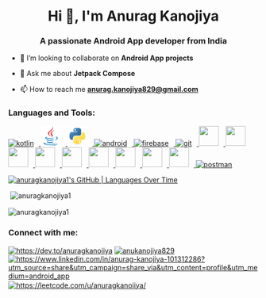 <h1 align="center">Hi 👋, I'm Anurag Kanojiya</h1>
<h3 align="center">A passionate Android App developer from India</h3>

- 👯 I’m looking to collaborate on **Android App projects**

- 💬 Ask me about **Jetpack Compose**

- 📫 How to reach me **anurag.kanojiya829@gmail.com**

<h3 align="left">Languages and Tools:</h3>
<p align="left">
  <a href="https://developer.android.com" target="_blank" rel="noreferrer">
    <img src="https://www.vectorlogo.zone/logos/kotlinlang/kotlinlang-icon.svg" alt="kotlin" width="40" height="40" style="margin-right:10px;"/>
    <img src="https://raw.githubusercontent.com/devicons/devicon/master/icons/java/java-original.svg" alt="java" width="40" height="40" style="margin-right:10px;"/>
    <img src="https://raw.githubusercontent.com/devicons/devicon/master/icons/python/python-original.svg" alt="python" width="40" height="40" style="margin-right:10px;"/> 
    <img src="https://user-images.githubusercontent.com/25181517/192108895-20dc3343-43e3-4a54-a90e-13a4abbc57b9.png" alt="android" width="40" height="40" style="margin-right:10px;"/> 
    <img src="https://www.vectorlogo.zone/logos/firebase/firebase-icon.svg" alt="firebase" width="40" height="40" style="margin-right:10px;"/>
  </a>
  <a href="https://git-scm.com/" target="_blank" rel="noreferrer">
    <img src="https://www.vectorlogo.zone/logos/git-scm/git-scm-icon.svg" alt="git" width="40" height="40" style="margin-right:10px;"/>
  </a>
  <a href="https://www.java.com" target="_blank" rel="noreferrer">
    <img src="https://user-images.githubusercontent.com/25181517/192107858-fe19f043-c502-4009-8c47-476fc89718ad.png" width="40" height="40" style="margin-right:10px;"/> 
    <img src="https://user-images.githubusercontent.com/25181517/192108372-f71d70ac-7ae6-4c0d-8395-51d8870c2ef0.png" width="40" height="40" style="margin-right:10px;"/> 
    <img src="https://user-images.githubusercontent.com/25181517/192108891-d86b6220-e232-423a-bf5f-90903e6887c3.png" width="40" height="40" style="margin-right:10px;"/> 
    <img src="https://user-images.githubusercontent.com/25181517/189716855-2c69ca7a-5149-4647-936d-780610911353.png" width="40" height="40" style="margin-right:10px;"/> 
    <img src="https://user-images.githubusercontent.com/25181517/192158956-48192682-23d5-4bfc-9dfb-6511ade346bc.png" width="40" height="40" style="margin-right:10px;"/> 
    <img src="https://user-images.githubusercontent.com/25181517/189716058-71f74b6f-5936-40b5-92e3-00381e35ccb9.png" width="40" height="40" style="margin-right:10px;"/> 
    <img src="https://user-images.githubusercontent.com/25181517/192106070-46255bcf-65e6-4c6b-a296-bf8d0d8fb2a7.png" width="40" height="40" style="margin-right:10px;"/> 
    <img src="https://user-images.githubusercontent.com/25181517/117269608-b7dcfb80-ae58-11eb-8e66-6cc8753553f0.png" width="40" height="40" style="margin-right:10px;"/> 
    <img src="https://github.com/user-attachments/assets/094cc004-c6d6-47ff-800c-393e70bfa762" width="40" height="40" style="margin-right:10px;"/>  
    <img src="https://www.vectorlogo.zone/logos/getpostman/getpostman-icon.svg" alt="postman" width="40" height="40" style="margin-right:10px;"/>
  </a>
</p>


[![anuragkanojiya1's GitHub | Languages Over Time](https://stats.quira.sh/anuragkanojiya1/languages-over-time?theme=dark)](https://quira.sh?utm_source=widgets&utm_campaign=anuragkanojiya1)

<p>&nbsp;<img align="center" src="https://github-readme-stats.vercel.app/api?username=anuragkanojiya1&show_icons=true&locale=en" alt="anuragkanojiya1" /></p>

<p><img align="center" src="https://github-readme-streak-stats.herokuapp.com/?user=anuragkanojiya1&" alt="anuragkanojiya1" /></p>

<h3 align="left">Connect with me:</h3>
<p align="left">
<a href="https://dev.to/https://dev.to/anuragkanojiya" target="blank"><img align="center" src="https://raw.githubusercontent.com/rahuldkjain/github-profile-readme-generator/master/src/images/icons/Social/devto.svg" alt="https://dev.to/anuragkanojiya" height="30" width="40" /></a>
<a href="https://twitter.com/anukanojiya829" target="blank"><img align="center" src="https://raw.githubusercontent.com/rahuldkjain/github-profile-readme-generator/master/src/images/icons/Social/twitter.svg" alt="anukanojiya829" height="30" width="40" /></a>
<a href="https://linkedin.com/in/https://www.linkedin.com/in/anurag-kanojiya-101312286?utm_source=share&utm_campaign=share_via&utm_content=profile&utm_medium=android_app" target="blank"><img align="center" src="https://raw.githubusercontent.com/rahuldkjain/github-profile-readme-generator/master/src/images/icons/Social/linked-in-alt.svg" alt="https://www.linkedin.com/in/anurag-kanojiya-101312286?utm_source=share&utm_campaign=share_via&utm_content=profile&utm_medium=android_app" height="30" width="40" /></a>
<a href="https://www.leetcode.com/https://leetcode.com/u/anuragkanojiya/" target="blank"><img align="center" src="https://raw.githubusercontent.com/rahuldkjain/github-profile-readme-generator/master/src/images/icons/Social/leet-code.svg" alt="https://leetcode.com/u/anuragkanojiya/" height="30" width="40" /></a>
</p>
